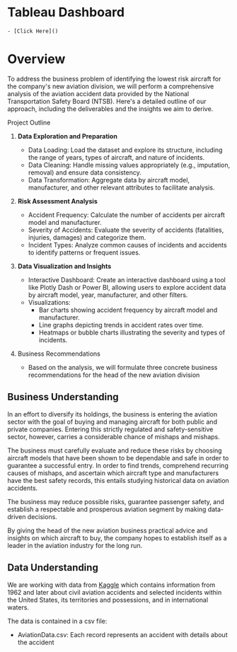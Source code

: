 # Tableau Dashboard
    - [Click Here]()

# Overview
To address the business problem of identifying the lowest risk aircraft for the company's new aviation division, we will perform a comprehensive analysis of the aviation accident data provided by the National Transportation Safety Board (NTSB). Here's a detailed outline of our approach, including the deliverables and the insights we aim to derive.

Project Outline
1. **Data Exploration and Preparation**
    - Data Loading: Load the dataset and explore its structure, including the range of years, types of aircraft, and nature of incidents.
    - Data Cleaning: Handle missing values appropriately (e.g., imputation, removal) and ensure data consistency.
    - Data Transformation: Aggregate data by aircraft model, manufacturer, and other relevant attributes to facilitate analysis.

2. **Risk Assessment Analysis**
    - Accident Frequency: Calculate the number of accidents per aircraft model and manufacturer.
    - Severity of Accidents: Evaluate the severity of accidents (fatalities, injuries, damages) and categorize them.
    - Incident Types: Analyze common causes of incidents and accidents to identify patterns or frequent issues.

3. **Data Visualization and Insights**
    - Interactive Dashboard: Create an interactive dashboard using a tool like Plotly Dash or Power BI, allowing users to explore accident data by aircraft model, year, manufacturer, and other filters.
    - Visualizations:
        - Bar charts showing accident frequency by aircraft model and manufacturer.
        - Line graphs depicting trends in accident rates over time.
        - Heatmaps or bubble charts illustrating the severity and types of incidents.
4. Business Recommendations
    - Based on the analysis, we will formulate three concrete business recommendations for the head of the new aviation division




## Business Understanding
In an effort to diversify its holdings, the business is entering the aviation sector with the goal of buying and managing aircraft for both public and private companies. Entering this strictly regulated and safety-sensitive sector, however, carries a considerable chance of mishaps and mishaps.

The business must carefully evaluate and reduce these risks by choosing aircraft models that have been shown to be dependable and safe in order to guarantee a successful entry. In order to find trends, comprehend recurring causes of mishaps, and ascertain which aircraft type and manufacturers have the best safety records, this entails studying historical data on aviation accidents.

The business may reduce possible risks, guarantee passenger safety, and establish a respectable and prosperous aviation segment by making data-driven decisions. 

By giving the head of the new aviation business practical advice and insights on which aircraft to buy, the company hopes to establish itself as a leader in the aviation industry for the long run.

## Data Understanding
We are working with data from [Kaggle](https://www.kaggle.com/datasets/khsamaha/aviation-accident-database-synopses) which contains information from 1962 and later about civil aviation accidents and selected incidents within the United States, its territories and possessions, and in international waters.

The data is contained in a csv file:
- AviationData.csv: Each record represents an accident with details about the accident